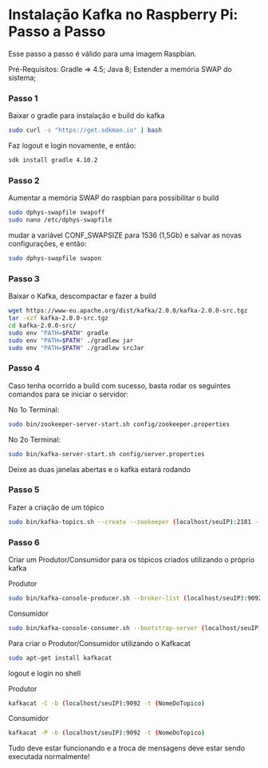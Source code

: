 # Instalação Kafka no Raspberry Pi: Passo a Passo

Esse passo a passo é válido para uma imagem Raspbian.

Pré-Requisitos:
Gradle => 4.5; 
Java 8; 
Estender a memória SWAP do sistema;

### Passo 1
Baixar o gradle para instalação e build do kafka
```bash
sudo curl -s "https://get.sdkman.io" | bash
```
Faz logout e login novamente, e então:
```bash
sdk install gradle 4.10.2
```

### Passo 2
Aumentar a memória SWAP do raspbian para possibilitar o build
```bash
sudo dphys-swapfile swapoff
sudo nano /etc/dphys-swapfile
```
mudar a variável CONF_SWAPSIZE para 1536 (1,5Gb) e salvar as novas 
configurações, e então:
```bash
sudo dphys-swapfile swapon
```

### Passo 3
Baixar o Kafka, descompactar e fazer a build
```bash
wget https://www-eu.apache.org/dist/kafka/2.0.0/kafka-2.0.0-src.tgz
tar -xzf kafka-2.0.0-src.tgz
cd kafka-2.0.0-src/
sudo env "PATH=$PATH" gradle
sudo env "PATH=$PATH" ./gradlew jar
sudo env "PATH=$PATH" ./gradlew srcJar
```

### Passo 4
Caso tenha ocorrido a build com sucesso, basta rodar os seguintes 
comandos para se iniciar o servidor:

No 1o Terminal:
```bash
sudo bin/zookeeper-server-start.sh config/zookeeper.properties
```

No 2o Terminal:
```bash
sudo bin/kafka-server-start.sh config/server.properties
```

Deixe as duas janelas abertas e o kafka estará rodando

### Passo 5
Fazer a criação de um tópico
```bash
sudo bin/kafka-topics.sh --create --zookeeper (localhost/seuIP):2181 --replication-factor 1 --partitions 1 --topic (NomeDoTopico)
```

### Passo 6
Criar um Produtor/Consumidor para os tópicos criados utilizando o 
próprio kafka

Produtor
```bash
sudo bin/kafka-console-producer.sh --broker-list (localhost/seuIP):9092 --topic (NomeDoTopico)
```
Consumidor
```bash
sudo bin/kafka-console-consumer.sh --bootstrap-server (localhost/seuIP):9092 --topic (NomeDoTopico) --from-beginning
```

Para criar o Produtor/Consumidor utilizando o Kafkacat
```bash
sudo apt-get install kafkacat
```

logout e login no shell

Produtor
```bash
kafkacat -C -b (localhost/seuIP):9092 -t (NomeDoTopico)
```

Consumidor
```bash
kafkacat -P -b (localhost/seuIP):9092 -t (NomeDoTopico)
```

Tudo deve estar funcionando e a troca de mensagens deve estar sendo 
executada normalmente!
